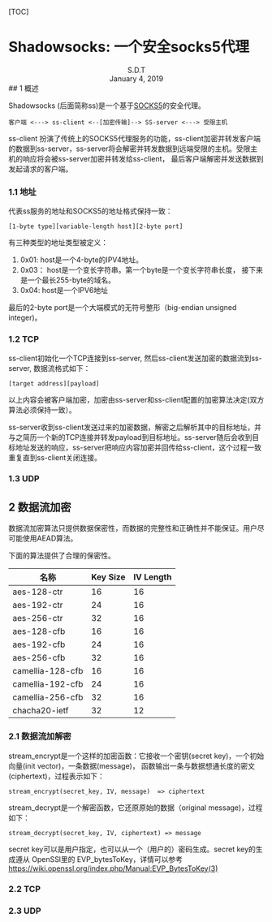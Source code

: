 [TOC]



# Shadowsocks:  一个安全socks5代理

 <center>S.D.T</center>
<center>January 4, 2019</center>
## 1 概述

Shadowsocks (后面简称ss)是一个基于[SOCKS5](https://tools.ietf.org/html/rfc1928)的安全代理。

`客户端 <---> ss-client <--[加密传输]--> SS-server <---> 受限主机`

ss-client 扮演了传统上的SOCKS5代理服务的功能，ss-client加密并转发客户端的数据到ss-server，ss-server将会解密并转发数据到远端受限的主机。受限主机的响应将会被ss-server加密并转发给ss-client， 最后客户端解密并发送数据到发起请求的客户端。



### 1.1 地址

代表ss服务的地址和SOCKS5的地址格式保持一致：

`[1-byte type][variable-length host][2-byte port]`

有三种类型的地址类型被定义：

1. 0x01: host是一个4-byte的IPV4地址。
2. 0x03： host是一个变长字符串。第一个byte是一个变长字符串长度， 接下来是一个最长255-byte的域名。
3. 0x04: host是一个IPV6地址

最后的2-byte port是一个大端模式的无符号整形（big-endian unsigned integer)。



### 1.2 TCP

ss-client初始化一个TCP连接到ss-server, 然后ss-client发送加密的数据流到ss-server, 数据流格式如下：

`[target address][payload]`

以上内容会被客户端加密，加密由ss-server和ss-client配置的加密算法决定(双方算法必须保持一致）。

ss-server收到ss-client发送过来的加密数据，解密之后解析其中的目标地址，并与之简历一个新的TCP连接并转发payload到目标地址。ss-server随后会收到目标地址发送的响应，ss-server把响应内容加密并回传给ss-client，这个过程一致重复直到ss-client关闭连接。



### 1.3 UDP





## 2 数据流加密

数据流加密算法只提供数据保密性，而数据的完整性和正确性并不能保证。用户尽可能使用AEAD算法。

下面的算法提供了合理的保密性。

| 名称             | Key Size | IV Length |
| ---------------- | -------- | --------- |
| aes-128-ctr      | 16       | 16        |
| aes-192-ctr      | 24       | 16        |
| aes-256-ctr      | 32       | 16        |
| aes-128-cfb      | 16       | 16        |
| aes-192-cfb      | 24       | 16        |
| aes-256-cfb      | 32       | 16        |
| camellia-128-cfb | 16       | 16        |
| camellia-192-cfb | 24       | 16        |
| camellia-256-cfb | 32       | 16        |
| chacha20-ietf    | 32       | 12        |



### 2.1 数据流加解密

stream_encrypt是一个这样的加密函数：它接收一个密钥(secret key)，一个初始向量(init vector)，一条数据(message)， 函数输出一条与数据想通长度的密文(ciphertext)，过程表示如下：

`stream_encrypt(secret_key, IV, message)  => ciphertext`



stream_decrypt是一个解密函数，它还原原始的数据（original message)，过程如下：

`stream_decrypt(secret_key, IV, ciphertext) => message`



secret key可以是用户指定，也可以从一个（用户的）密码生成。secret key的生成遵从 OpenSSl里的 EVP_bytesToKey，详情可以参考 https://wiki.openssl.org/index.php/Manual:EVP_BytesToKey(3)



### 2.2 TCP





### 2.3 UDP



